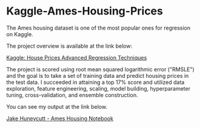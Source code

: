 # Kaggle-Ames-Housing-Prices

The Ames housing dataset is one of the most popular ones for regression on Kaggle. 

The project overview is available at the link below:

[Kaggle: House Prices Advanced Regression Techniques](https://www.kaggle.com/c/house-prices-advanced-regression-techniques)

The project is scored using root mean squared logarithmic error ("RMSLE") and the goal is to take a set of training data and predict housing prices in the test data. I succeeded in attaining a top 17% score and utilized data exploration, feature engineering, scaling, model building, hyperparameter tuning, cross-validation, and ensemble construction. 

You can see my output at the link below. 

[Jake Huneycutt - Ames Housing Notebook](https://github.com/hjhuney/Kaggle-Ames-Housing-Prices/blob/master/kaggle_ames_housing_v3.ipynb)

